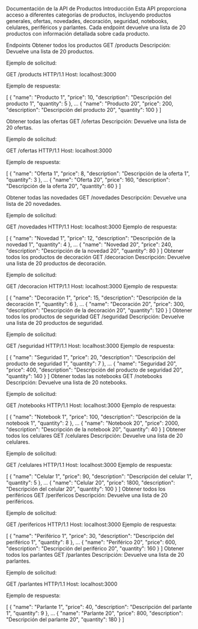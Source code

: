 Documentación de la API de Productos
Introducción
Esta API proporciona acceso a diferentes categorías de productos, incluyendo productos generales, ofertas, novedades, decoración, seguridad, notebooks, celulares, periféricos y parlantes. Cada endpoint devuelve una lista de 20 productos con información detallada sobre cada producto.

Endpoints
Obtener todos los productos
GET /products
Descripción: Devuelve una lista de 20 productos.

Ejemplo de solicitud:

GET /products HTTP/1.1
Host: localhost:3000

Ejemplo de respuesta:

[
  {
    "name": "Producto 1",
    "price": 10,
    "description": "Descripción del producto 1",
    "quantity": 5
  },
  ...
  {
    "name": "Producto 20",
    "price": 200,
    "description": "Descripción del producto 20",
    "quantity": 100
  }
]

Obtener todas las ofertas
GET /ofertas
Descripción: Devuelve una lista de 20 ofertas.

Ejemplo de solicitud:

GET /ofertas HTTP/1.1
Host: localhost:3000

Ejemplo de respuesta:

[
  {
    "name": "Oferta 1",
    "price": 8,
    "description": "Descripción de la oferta 1",
    "quantity": 3
  },
  ...
  {
    "name": "Oferta 20",
    "price": 160,
    "description": "Descripción de la oferta 20",
    "quantity": 60
  }
]

Obtener todas las novedades
GET /novedades
Descripción: Devuelve una lista de 20 novedades.

Ejemplo de solicitud:

GET /novedades HTTP/1.1
Host: localhost:3000
Ejemplo de respuesta:

[
  {
    "name": "Novedad 1",
    "price": 12,
    "description": "Descripción de la novedad 1",
    "quantity": 4
  },
  ...
  {
    "name": "Novedad 20",
    "price": 240,
    "description": "Descripción de la novedad 20",
    "quantity": 80
  }
]
Obtener todos los productos de decoración
GET /decoracion
Descripción: Devuelve una lista de 20 productos de decoración.

Ejemplo de solicitud:

GET /decoracion HTTP/1.1
Host: localhost:3000
Ejemplo de respuesta:

[
  {
    "name": "Decoración 1",
    "price": 15,
    "description": "Descripción de la decoración 1",
    "quantity": 6
  },
  ...
  {
    "name": "Decoración 20",
    "price": 300,
    "description": "Descripción de la decoración 20",
    "quantity": 120
  }
]
Obtener todos los productos de seguridad
GET /seguridad
Descripción: Devuelve una lista de 20 productos de seguridad.

Ejemplo de solicitud:

GET /seguridad HTTP/1.1
Host: localhost:3000
Ejemplo de respuesta:

[
  {
    "name": "Seguridad 1",
    "price": 20,
    "description": "Descripción del producto de seguridad 1",
    "quantity": 7
  },
  ...
  {
    "name": "Seguridad 20",
    "price": 400,
    "description": "Descripción del producto de seguridad 20",
    "quantity": 140
  }
]
Obtener todas las notebooks
GET /notebooks
Descripción: Devuelve una lista de 20 notebooks.

Ejemplo de solicitud:

GET /notebooks HTTP/1.1
Host: localhost:3000
Ejemplo de respuesta:

[
  {
    "name": "Notebook 1",
    "price": 100,
    "description": "Descripción de la notebook 1",
    "quantity": 2
  },
  ...
  {
    "name": "Notebook 20",
    "price": 2000,
    "description": "Descripción de la notebook 20",
    "quantity": 40
  }
]
Obtener todos los celulares
GET /celulares
Descripción: Devuelve una lista de 20 celulares.

Ejemplo de solicitud:

GET /celulares HTTP/1.1
Host: localhost:3000
Ejemplo de respuesta:

[
  {
    "name": "Celular 1",
    "price": 90,
    "description": "Descripción del celular 1",
    "quantity": 5
  },
  ...
  {
    "name": "Celular 20",
    "price": 1800,
    "description": "Descripción del celular 20",
    "quantity": 100
  }
]
Obtener todos los periféricos
GET /perifericos
Descripción: Devuelve una lista de 20 periféricos.

Ejemplo de solicitud:

GET /perifericos HTTP/1.1
Host: localhost:3000
Ejemplo de respuesta:

[
  {
    "name": "Periférico 1",
    "price": 30,
    "description": "Descripción del periférico 1",
    "quantity": 8
  },
  ...
  {
    "name": "Periférico 20",
    "price": 600,
    "description": "Descripción del periférico 20",
    "quantity": 160
  }
]
Obtener todos los parlantes
GET /parlantes
Descripción: Devuelve una lista de 20 parlantes.

Ejemplo de solicitud:

GET /parlantes HTTP/1.1
Host: localhost:3000

Ejemplo de respuesta:

[
  {
    "name": "Parlante 1",
    "price": 40,
    "description": "Descripción del parlante 1",
    "quantity": 9
  },
  ...
  {
    "name": "Parlante 20",
    "price": 800,
    "description": "Descripción del parlante 20",
    "quantity": 180
  }
]
